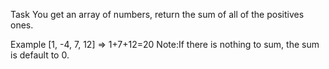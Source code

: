 Task
You get an array of numbers, return the sum of all of the positives ones.

Example
[1, -4, 7, 12] => 1+7+12=20
Note:If there is nothing to sum, the sum is default to 0.